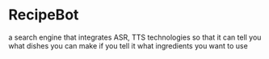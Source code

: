 # RecipeBot
a search engine that integrates ASR, TTS technologies so that it can tell you what dishes you can make if you tell it what ingredients you want to use
